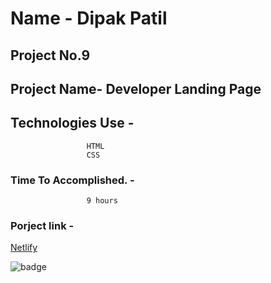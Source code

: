 # Name - Dipak Patil

## Project No.9

## Project Name- Developer Landing Page

## Technologies Use -

                     HTML
                     CSS

### Time To Accomplished. -

                     9 hours

### Porject link -

[Netlify](https://liveclass-project-9.netlify.app/)

![badge](https://img.shields.io/badge/Live--class-Project--9-green)
